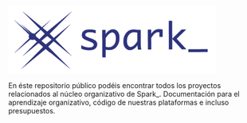 ![Alt text](static/Logo_horizontal_s.png?raw=true "Optional Title")

En éste repositorio público podéis encontrar todos los proyectos relacionados al núcleo organizativo de Spark_. Documentación para el aprendizaje organizativo, código de nuestras plataformas e incluso presupuestos.
